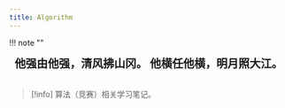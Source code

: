 ```yaml
---
title: Algorithm
---
```

!!! note ""
	<div align="center" style="font-size:20px;font-weight:bold;">
    他强由他强，清风拂山冈。
    他横任他横，明月照大江。
    </div>
    <br>


> [!info] 
> 算法（竞赛）相关学习笔记。

